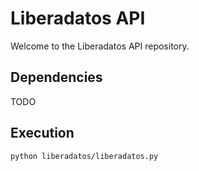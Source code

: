# Liberadatos API

Welcome to the Liberadatos API repository.

## Dependencies

TODO

## Execution

```bash
python liberadatos/liberadatos.py
```
